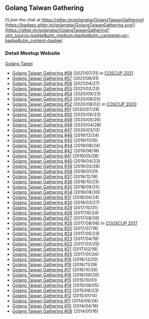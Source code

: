 ## Golang Taiwan Gathering

[![Join the chat at https://gitter.im/golangtw/GolangTaiwanGathering](https://badges.gitter.im/golangtw/GolangTaiwanGathering.svg)](https://gitter.im/golangtw/GolangTaiwanGathering?utm_source=badge&utm_medium=badge&utm_campaign=pr-badge&utm_content=badge)


### Detail Meetup Website

[Golang Taipei](https://www.meetup.com/golang-taipei-meetup/)

- [Golang Taiwan Gathering #58](meetup/gtg58) (2021/07/31) in [COSCUP 2021](https://coscup.org/2021)
- [Golang Taiwan Gathering #57](meetup/gtg57) (2021/06/01)
- [Golang Taiwan Gathering #56](meetup/gtg56) (2021/04/27)
- [Golang Taiwan Gathering #55](meetup/gtg55) (2021/02/23)
- [Golang Taiwan Gathering #54](meetup/gtg54) (2020/09/23)
- [Golang Taiwan Gathering #53](meetup/gtg53) (2020/08/25)
- [Golang Taiwan Gathering #52](meetup/gtg52) (2020/08/02) in [COSCUP 2020](https://coscup.org/2020)
- [Golang Taiwan Gathering #51](meetup/gtg51) (2020/07/28)
- [Golang Taiwan Gathering #50](meetup/gtg50) (2020/06/23)
- [Golang Taiwan Gathering #49](meetup/gtg49) (2020/05/26)
- [Golang Taiwan Gathering #48](meetup/gtg48) (2020/04/28)
- [Golang Taiwan Gathering #47](meetup/gtg47) (2020/03/13)
- [Golang Taiwan Gathering #46](meetup/gtg46) (2019/12/24)
- [Golang Taiwan Gathering #45](meetup/gtg45) (2019/11/05)
- [Golang Taiwan Gathering #44](meetup/gtg44) (2019/09/24)
- [Golang Taiwan Gathering #42](meetup/gtg42) (2019/06/18)
- [Golang Taiwan Gathering #41](meetup/gtg41) (2019/05/28)
- [Golang Taiwan Gathering #40](meetup/gtg40) (2019/04/23)
- [Golang Taiwan Gathering #39](meetup/gtg39) (2019/03/26)
- [Golang Taiwan Gathering #38](meetup/gtg38) (2019/01/31)
- [Golang Taiwan Gathering #37](meetup/gtg37) (2018/12/18)
- [Golang Taiwan Gathering #36](meetup/gtg36) (2018/10/23)
- [Golang Taiwan Gathering #35](meetup/gtg35) (2018/09/25)
- [Golang Taiwan Gathering #34](meetup/gtg34) (2018/08/30)
- [Golang Taiwan Gathering #31](meetup/gtg31) (2018/04/24)
- [Golang Taiwan Gathering #30](meetup/gtg30) (2018/03/27)
- [Golang Taiwan Gathering #29](meetup/gtg29) (2017/10/31)
- [Golang Taiwan Gathering #28](meetup/gtg28) (2017/10/24)
- [Golang Taiwan Gathering #27](meetup/gtg27) (2017/09/26)
- [Golang Taiwan Gathering #26](meetup/gtg26) (2017/08/06) in [COUSCUP 2017](https://coscup.org/2017/#/)
- [Golang Taiwan Gathering #25](meetup/gtg25) (2017/07/18)
- [Golang Taiwan Gathering #24](meetup/gtg24) (2017/05/23)
- [Golang Taiwan Gathering #23](meetup/gtg23) (2017/04/18)
- [Golang Taiwan Gathering #22](meetup/gtg22) (2017/03/25)
- [Golang Taiwan Gathering #21](meetup/gtg21) (2017/02/16)
- [Golang Taiwan Gathering #20](meetup/gtg20) (2017/01/24)
- [Golang Taiwan Gathering #19](meetup/gtg19) (2016/12/20)
- [Golang Taiwan Gathering #18](meetup/gtg18) (2016/11/29)
- [Golang Taiwan Gathering #17](meetup/gtg17) (2016/10/26)
- [Golang Taiwan Gathering #16](meetup/gtg16) (2016/09/20)
- [Golang Taiwan Gathering #15](meetup/gtg15) (2015/10/01)
- [Golang Taiwan Gathering #14](meetup/gtg14) (2015/08/05)
- [Golang Taiwan Gathering #13](meetup/gtg13) (2015/06/23)
- [Golang Taiwan Gathering #12](meetup/gtg12) (2015/01/14)
- [Golang Taiwan Gathering #11](meetup/gtg11) (2014/09/24)
- [Golang Taiwan Gathering #10](meetup/gtg10) (2014/04/16)
- [Golang Taiwan Gathering #08](meetup/gtg8)  (2014/01/16)


